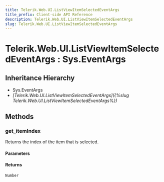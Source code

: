 ```yaml
---
title: Telerik.Web.UI.ListViewItemSelectedEventArgs
title_prefix: Client-side API Reference
description: Telerik.Web.UI.ListViewItemSelectedEventArgs
slug: Telerik.Web.UI.ListViewItemSelectedEventArgs
---
```


# Telerik.Web.UI.ListViewItemSelectedEventArgs : Sys.EventArgs

## Inheritance Hierarchy

* Sys.EventArgs
* *[Telerik.Web.UI.ListViewItemSelectedEventArgs]({%slug Telerik.Web.UI.ListViewItemSelectedEventArgs%})*


## Methods

### get_itemIndex

Returns the index of the item that is selected.

#### Parameters

#### Returns

`Number`

